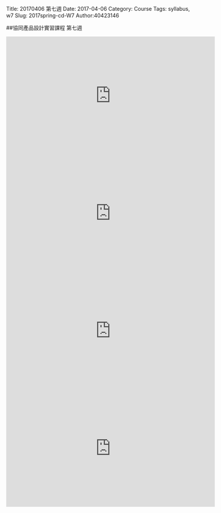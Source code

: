Title: 20170406 第七週
Date: 2017-04-06
Category: Course
Tags: syllabus, w7
Slug: 2017spring-cd-W7
Author:40423146

<!-- PELICAN_END_SUMMARY -->

##協同產品設計實習課程 第七週


<iframe width="560" height="315" src="https://www.youtube.com/embed/hrk2liTa4Pk" frameborder="0" allowfullscreen></iframe>


<iframe width="560" height="315" src="https://www.youtube.com/embed/YUx1ad5QnOc" frameborder="0" allowfullscreen></iframe>


<iframe width="560" height="315" src="https://www.youtube.com/embed/n1c8C8TyJjA" frameborder="0" allowfullscreen></iframe>


<iframe width="560" height="315" src="https://www.youtube.com/embed/4P4Il2t7Ir4" frameborder="0" allowfullscreen></iframe>